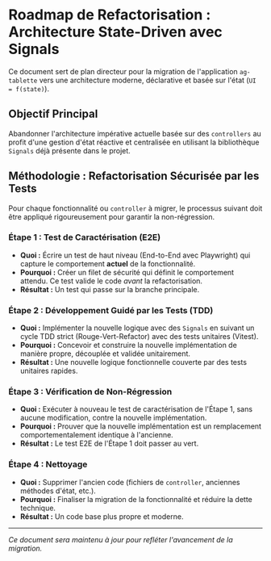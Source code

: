 # Roadmap de Refactorisation : Architecture State-Driven avec Signals

Ce document sert de plan directeur pour la migration de l'application `ag-tablette` vers une architecture moderne, déclarative et basée sur l'état (`UI = f(state)`).

## Objectif Principal

Abandonner l'architecture impérative actuelle basée sur des `controllers` au profit d'une gestion d'état réactive et centralisée en utilisant la bibliothèque `Signals` déjà présente dans le projet.

## Méthodologie : Refactorisation Sécurisée par les Tests

Pour chaque fonctionnalité ou `controller` à migrer, le processus suivant doit être appliqué rigoureusement pour garantir la non-régression.

### Étape 1 : Test de Caractérisation (E2E)
- **Quoi :** Écrire un test de haut niveau (End-to-End avec Playwright) qui capture le comportement **actuel** de la fonctionnalité.
- **Pourquoi :** Créer un filet de sécurité qui définit le comportement attendu. Ce test valide le code *avant* la refactorisation.
- **Résultat :** Un test qui passe sur la branche principale.

### Étape 2 : Développement Guidé par les Tests (TDD)
- **Quoi :** Implémenter la nouvelle logique avec des `Signals` en suivant un cycle TDD strict (Rouge-Vert-Refactor) avec des tests unitaires (Vitest).
- **Pourquoi :** Concevoir et construire la nouvelle implémentation de manière propre, découplée et validée unitairement.
- **Résultat :** Une nouvelle logique fonctionnelle couverte par des tests unitaires rapides.

### Étape 3 : Vérification de Non-Régression
- **Quoi :** Exécuter à nouveau le test de caractérisation de l'Étape 1, sans aucune modification, contre la nouvelle implémentation.
- **Pourquoi :** Prouver que la nouvelle implémentation est un remplacement comportementalement identique à l'ancienne.
- **Résultat :** Le test E2E de l'Étape 1 doit passer au vert.

### Étape 4 : Nettoyage
- **Quoi :** Supprimer l'ancien code (fichiers de `controller`, anciennes méthodes d'état, etc.).
- **Pourquoi :** Finaliser la migration de la fonctionnalité et réduire la dette technique.
- **Résultat :** Un code base plus propre et moderne.

---
*Ce document sera maintenu à jour pour refléter l'avancement de la migration.*
